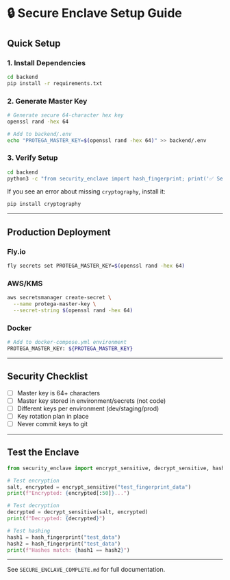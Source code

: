 # 🔒 Secure Enclave Setup Guide

## Quick Setup

### 1. Install Dependencies

```bash
cd backend
pip install -r requirements.txt
```

### 2. Generate Master Key

```bash
# Generate secure 64-character hex key
openssl rand -hex 64

# Add to backend/.env
echo "PROTEGA_MASTER_KEY=$(openssl rand -hex 64)" >> backend/.env
```

### 3. Verify Setup

```bash
cd backend
python3 -c "from security_enclave import hash_fingerprint; print('✅ Secure Enclave ready')"
```

If you see an error about missing `cryptography`, install it:
```bash
pip install cryptography
```

---

## Production Deployment

### Fly.io

```bash
fly secrets set PROTEGA_MASTER_KEY=$(openssl rand -hex 64)
```

### AWS/KMS

```bash
aws secretsmanager create-secret \
  --name protega-master-key \
  --secret-string $(openssl rand -hex 64)
```

### Docker

```bash
# Add to docker-compose.yml environment
PROTEGA_MASTER_KEY: ${PROTEGA_MASTER_KEY}
```

---

## Security Checklist

- [ ] Master key is 64+ characters
- [ ] Master key stored in environment/secrets (not code)
- [ ] Different keys per environment (dev/staging/prod)
- [ ] Key rotation plan in place
- [ ] Never commit keys to git

---

## Test the Enclave

```python
from security_enclave import encrypt_sensitive, decrypt_sensitive, hash_fingerprint

# Test encryption
salt, encrypted = encrypt_sensitive("test_fingerprint_data")
print(f"Encrypted: {encrypted[:50]}...")

# Test decryption
decrypted = decrypt_sensitive(salt, encrypted)
print(f"Decrypted: {decrypted}")

# Test hashing
hash1 = hash_fingerprint("test_data")
hash2 = hash_fingerprint("test_data")
print(f"Hashes match: {hash1 == hash2}")
```

---

See `SECURE_ENCLAVE_COMPLETE.md` for full documentation.


